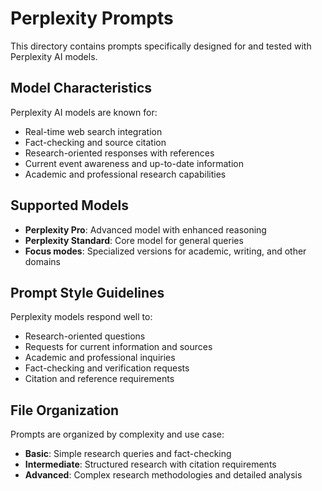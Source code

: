 # Perplexity Prompts

This directory contains prompts specifically designed for and tested with Perplexity AI models.

## Model Characteristics

Perplexity AI models are known for:
- Real-time web search integration
- Fact-checking and source citation
- Research-oriented responses with references
- Current event awareness and up-to-date information
- Academic and professional research capabilities

## Supported Models

- **Perplexity Pro**: Advanced model with enhanced reasoning
- **Perplexity Standard**: Core model for general queries
- **Focus modes**: Specialized versions for academic, writing, and other domains

## Prompt Style Guidelines

Perplexity models respond well to:
- Research-oriented questions
- Requests for current information and sources
- Academic and professional inquiries
- Fact-checking and verification requests
- Citation and reference requirements

## File Organization

Prompts are organized by complexity and use case:
- **Basic**: Simple research queries and fact-checking
- **Intermediate**: Structured research with citation requirements
- **Advanced**: Complex research methodologies and detailed analysis